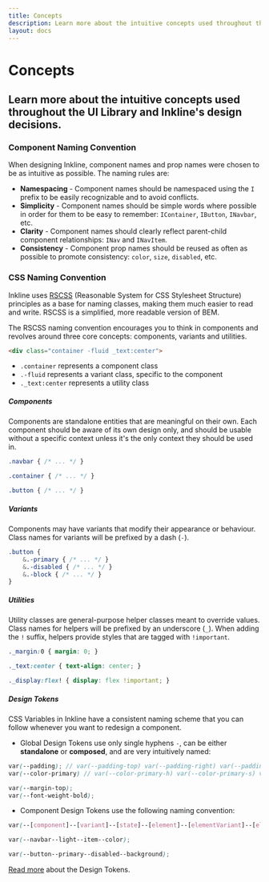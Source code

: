 ```yaml
---
title: Concepts
description: Learn more about the intuitive concepts used throughout the UI Library and Inkline's design decisions.
layout: docs
---
```


# Concepts 
## Learn more about the intuitive concepts used throughout the UI Library and Inkline's design decisions.

### Component Naming Convention
When designing Inkline, component names and prop names were chosen to be as intuitive as possible. The naming rules are:

- **Namespacing** - Component names should be namespaced using the <code>I</code> prefix to be easily recognizable and to avoid conflicts.
- **Simplicity** - Component names should be simple words where possible in order for them to be easy to remember: <code>IContainer</code>, <code>IButton</code>, <code>INavbar</code>, etc.
- **Clarity** - Component names should clearly reflect parent-child component relationships: <code>INav</code> and <code>INavItem</code>.
- **Consistency** - Component prop names should be reused as often as possible to promote consistency: <code>color</code>, <code>size</code>, <code>disabled</code>, etc.

### CSS Naming Convention
Inkline uses <a href="https://ricostacruz.com/rscss/" rel="nofollow" target="_blank">RSCSS</a> (Reasonable System for CSS Stylesheet Structure) principles as a base for naming classes, making them much easier to read and write. RSCSS is a simplified, more readable version of BEM.

The RSCSS naming convention encourages you to think in components and revolves around three core concepts: components, variants and utilities.

~~~html
<div class="container -fluid _text:center">
~~~

- `.container` represents a component class
- `.-fluid` represents a variant class, specific to the component
- `._text:center` represents a utility class

##### Components
Components are standalone entities that are meaningful on their own. Each component should be aware of its own design only, and should be usable without a specific context unless it's the only context they should be used in.

~~~scss
.navbar { /* ... */ }

.container { /* ... */ }

.button { /* ... */ }
~~~

##### Variants
Components may have variants that modify their appearance or behaviour. Class names for variants will be prefixed by a dash (`-`).

~~~scss
.button {
    &.-primary { /* ... */ }
    &.-disabled { /* ... */ }
    &.-block { /* ... */ }
}
~~~

##### Utilities
Utility classes are general-purpose helper classes meant to override values. Class names for helpers will be prefixed by an underscore (`_`). When adding the `!` suffix, helpers provide styles that are tagged with `!important`.

~~~scss
._margin:0 { margin: 0; }

._text:center { text-align: center; }

._display:flex! { display: flex !important; }
~~~

##### Design Tokens
CSS Variables in Inkline have a consistent naming scheme that you can follow whenever you want to redesign a component.

- Global Design Tokens use only single hyphens `-`, can be either **standalone** or **composed**, and are very intuitively named:

```scss
var(--padding); // var(--padding-top) var(--padding-right) var(--padding-bottom) var(--padding-left)
var(--color-primary) // var(--color-primary-h) var(--color-primary-s) var(--color-primary-l) var(--color-primary-a)
```

```scss
var(--margin-top);
var(--font-weight-bold);
```

- Component Design Tokens use the following naming convention:

```scss
var(--[component]--[variant]--[state]--[element]--[elementVariant]--[elementState]--[property])
```

```scss
var(--navbar--light--item--color);

var(--button--primary--disabled--background);
```


[Read more](/docs/ui/design-tokens) about the Design Tokens.

